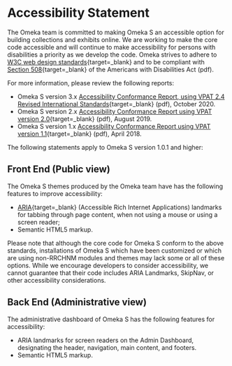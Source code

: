 # Accessibility Statement

The Omeka team is committed to making Omeka S an accessible option for building collections and exhibits online. We are working to make the core code accessible and will continue to make accessibility for persons with disabilities a priority as we develop the code. Omeka strives to adhere to [W3C web design standards](http://www.w3.org/standards/){target=_blank} and to be compliant with [Section 508](http://www.section508.gov/){target=_blank} of the Americans with Disabilities Act (pdf).

For more information, please review the following reports:
- Omeka S version 3.x [Accessibility Conformance Report, using VPAT 2.4 Revised International Standards](files/OmekaS3x_ACR.pdf){target=_blank} (pdf), October 2020.
- Omeka S version 2.x [Accessibility Conformance Report using VPAT version 2.0](files/VPAT_OmekaS2-0-1.pdf){target=_blank} (pdf), August 2019.
- Omeka S version 1.x [Accessibility Conformance Report using VPAT version 1.1](files/VPAT2.0-OmekaS1-1.pdf){target=_blank} (pdf), April 2018.

The following statements apply to Omeka S version 1.0.1 and higher:

## Front End (Public view)

The Omeka S themes produced by the Omeka team have has the following features to improve accessibility:

-   [ARIA](http://www.w3.org/WAI/intro/aria){target=_blank} (Accessible Rich Internet Applications) landmarks for tabbing through page content, when not using a mouse or using a screen reader;
-   Semantic HTML5 markup.

Please note that although the core code for Omeka S conform to the above standards, installations of Omeka S which have been customized or which are using non-RRCHNM modules and themes may lack some or all of these options. While we encourage developers to consider accessibility, we cannot guarantee that their code includes ARIA Landmarks, SkipNav, or other accessibility considerations.

## Back End (Administrative view)

The administrative dashboard of Omeka S has the following features for accessibility:

-   ARIA landmarks for screen readers on the Admin Dashboard, designating the header, navigation, main content, and footers.
-   Semantic HTML5 markup.
